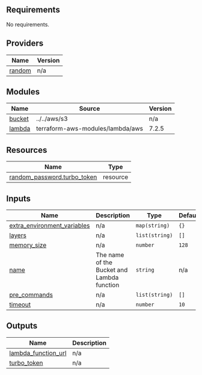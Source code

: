 <!-- BEGIN_TF_DOCS -->
## Requirements

No requirements.

## Providers

| Name | Version |
|------|---------|
| <a name="provider_random"></a> [random](#provider\_random) | n/a |

## Modules

| Name | Source | Version |
|------|--------|---------|
| <a name="module_bucket"></a> [bucket](#module\_bucket) | ../../aws/s3 | n/a |
| <a name="module_lambda"></a> [lambda](#module\_lambda) | terraform-aws-modules/lambda/aws | 7.2.5 |

## Resources

| Name | Type |
|------|------|
| [random_password.turbo_token](https://registry.terraform.io/providers/hashicorp/random/latest/docs/resources/password) | resource |

## Inputs

| Name | Description | Type | Default | Required |
|------|-------------|------|---------|:--------:|
| <a name="input_extra_environment_variables"></a> [extra\_environment\_variables](#input\_extra\_environment\_variables) | n/a | `map(string)` | `{}` | no |
| <a name="input_layers"></a> [layers](#input\_layers) | n/a | `list(string)` | `[]` | no |
| <a name="input_memory_size"></a> [memory\_size](#input\_memory\_size) | n/a | `number` | `128` | no |
| <a name="input_name"></a> [name](#input\_name) | The name of the Bucket and Lambda function | `string` | n/a | yes |
| <a name="input_pre_commands"></a> [pre\_commands](#input\_pre\_commands) | n/a | `list(string)` | `[]` | no |
| <a name="input_timeout"></a> [timeout](#input\_timeout) | n/a | `number` | `10` | no |

## Outputs

| Name | Description |
|------|-------------|
| <a name="output_lambda_function_url"></a> [lambda\_function\_url](#output\_lambda\_function\_url) | n/a |
| <a name="output_turbo_token"></a> [turbo\_token](#output\_turbo\_token) | n/a |
<!-- END_TF_DOCS -->
